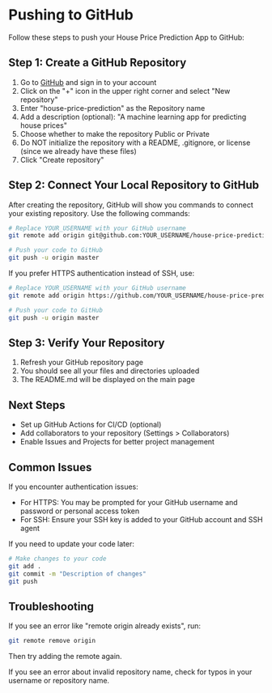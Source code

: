 # Pushing to GitHub

Follow these steps to push your House Price Prediction App to GitHub:

## Step 1: Create a GitHub Repository

1. Go to [GitHub](https://github.com/) and sign in to your account
2. Click on the "+" icon in the upper right corner and select "New repository"
3. Enter "house-price-prediction" as the Repository name
4. Add a description (optional): "A machine learning app for predicting house prices"
5. Choose whether to make the repository Public or Private
6. Do NOT initialize the repository with a README, .gitignore, or license (since we already have these files)
7. Click "Create repository"

## Step 2: Connect Your Local Repository to GitHub

After creating the repository, GitHub will show you commands to connect your existing repository. Use the following commands:

```bash
# Replace YOUR_USERNAME with your GitHub username
git remote add origin git@github.com:YOUR_USERNAME/house-price-prediction.git

# Push your code to GitHub
git push -u origin master
```

If you prefer HTTPS authentication instead of SSH, use:

```bash
# Replace YOUR_USERNAME with your GitHub username
git remote add origin https://github.com/YOUR_USERNAME/house-price-prediction.git

# Push your code to GitHub
git push -u origin master
```

## Step 3: Verify Your Repository

1. Refresh your GitHub repository page
2. You should see all your files and directories uploaded
3. The README.md will be displayed on the main page

## Next Steps

- Set up GitHub Actions for CI/CD (optional)
- Add collaborators to your repository (Settings > Collaborators)
- Enable Issues and Projects for better project management

## Common Issues

If you encounter authentication issues:

- For HTTPS: You may be prompted for your GitHub username and password or personal access token
- For SSH: Ensure your SSH key is added to your GitHub account and SSH agent

If you need to update your code later:

```bash
# Make changes to your code
git add .
git commit -m "Description of changes"
git push
```

## Troubleshooting

If you see an error like "remote origin already exists", run:

```bash
git remote remove origin
```

Then try adding the remote again.

If you see an error about invalid repository name, check for typos in your username or repository name.